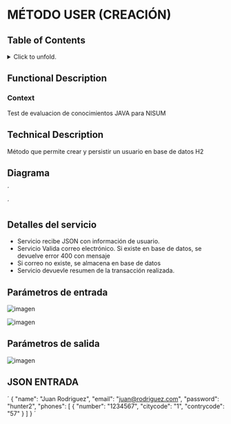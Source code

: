 #   MÉTODO USER (CREACIÓN)
## Table of Contents
<p>
<details>
<summary>Click to unfold.</summary>

[[_TOC_]]

</details>
</p>

## Functional Description
### Context
Test de evaluacion de conocimientos JAVA para NISUM

## Technical Description
Método que permite crear y persistir un usuario en base de datos H2

## Diagrama
´

´

## Detalles del servicio
- Servicio recibe JSON con información de usuario.
- Servicio Valida correo electrónico. Si existe en base de datos, se devuelve error 400 con mensaje
- Si correo no existe, se almacena en base de datos
- Servicio devuevle resumen de la transacción realizada.

## Parámetros de entrada

![imagen](https://github.com/hulloamartinez/eval-nisum/assets/5367860/cfcc61c0-aff6-4400-8507-83bcc7ca698a)

![imagen](https://github.com/hulloamartinez/eval-nisum/assets/5367860/fbe56e47-f2a1-41e4-aa07-5443979fbc06)

## Parámetros de salida

![imagen](https://github.com/hulloamartinez/eval-nisum/assets/5367860/aef87de3-6e93-4398-a3e3-ac485694cbcb)

## JSON ENTRADA

´
{
    "name": "Juan Rodriguez",
    "email": "juan@rodriguez.com",
    "password": "hunter2",
    "phones": [
        {
            "number": "1234567",
            "citycode": "1",
            "contrycode": "57"
        }
    ]
}
´
